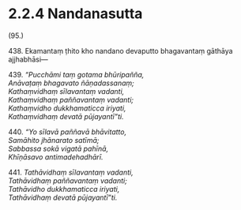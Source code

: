 

# 2.2.4 Nandanasutta




(95.)

438\. Ekamantaṃ ṭhito kho nandano devaputto bhagavantaṃ gāthāya ajjhabhāsi—

439\. _“Pucchāmi taṃ gotama bhūripañña,_  
_Anāvaṭaṃ bhagavato ñāṇadassanaṃ;_  
_Kathaṃvidhaṃ sīlavantaṃ vadanti,_  
_Kathaṃvidhaṃ paññavantaṃ vadanti;_  
_Kathaṃvidho dukkhamaticca iriyati,_  
_Kathaṃvidhaṃ devatā pūjayantī”ti._  


440\. _“Yo sīlavā paññavā bhāvitatto,_  
_Samāhito jhānarato satīmā;_  
_Sabbassa sokā vigatā pahīnā,_  
_Khīṇāsavo antimadehadhārī._  


441\. _Tathāvidhaṃ sīlavantaṃ vadanti,_  
_Tathāvidhaṃ paññavantaṃ vadanti;_  
_Tathāvidho dukkhamaticca iriyati,_  
_Tathāvidhaṃ devatā pūjayantī”ti._  




